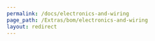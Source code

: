 ```yaml
---
permalink: /docs/electronics-and-wiring
page_path: /Extras/bom/electronics-and-wiring
layout: redirect
---
```

